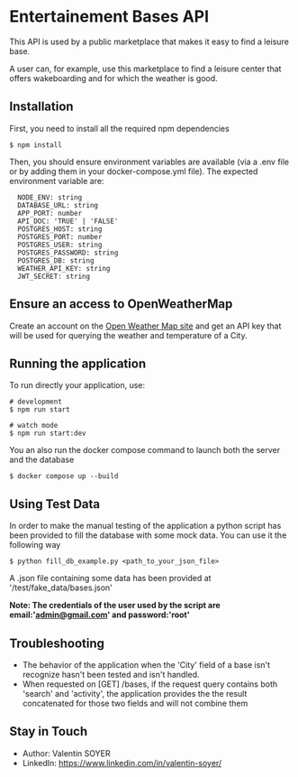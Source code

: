 
# Entertainement Bases API

This API is used by a public marketplace that makes it easy to find a leisure base.

A user can, for example, use this marketplace to find a leisure center that offers wakeboarding and for which the weather is good.

## Installation

First, you need to install all the required npm dependencies
```
$ npm install
```

Then, you should ensure environment variables are available (via a .env file or by adding them in your docker-compose.yml file).
The expected environment variable are:

```
  NODE_ENV: string
  DATABASE_URL: string
  APP_PORT: number
  API_DOC: 'TRUE' | 'FALSE'
  POSTGRES_HOST: string
  POSTGRES_PORT: number
  POSTGRES_USER: string
  POSTGRES_PASSWORD: string
  POSTGRES_DB: string
  WEATHER_API_KEY: string
  JWT_SECRET: string
```

## Ensure an access to OpenWeatherMap

Create an account on the [Open Weather Map site](https://openweathermap.org/) and get an API key that will be used for querying the weather and temperature of a City.

## Running the application

To run directly your application, use:

```
# development
$ npm run start

# watch mode
$ npm run start:dev
```
You an also run the docker compose command to launch both the server and the database
```
$ docker compose up --build
```

## Using Test Data
In order to make the manual testing of the application a python script has been provided to fill the database with some mock data.
You can use it the following way

```
$ python fill_db_example.py <path_to_your_json_file>
```
A .json file containing some data has been provided at '/test/fake_data/bases.json'

**Note: The credentials of the user used by the script are email:'admin@gmail.com' and password:'root'**

## Troubleshooting

- The behavior of the application when the 'City' field of a base isn't recognize hasn't been tested and isn't handled.
- When requested on [GET] /bases, if the request query contains both 'search' and 'activity', the application provides the the result concatenated for those two fields and will not combine them

## Stay in Touch
- Author: Valentin SOYER
- LinkedIn: https://www.linkedin.com/in/valentin-soyer/